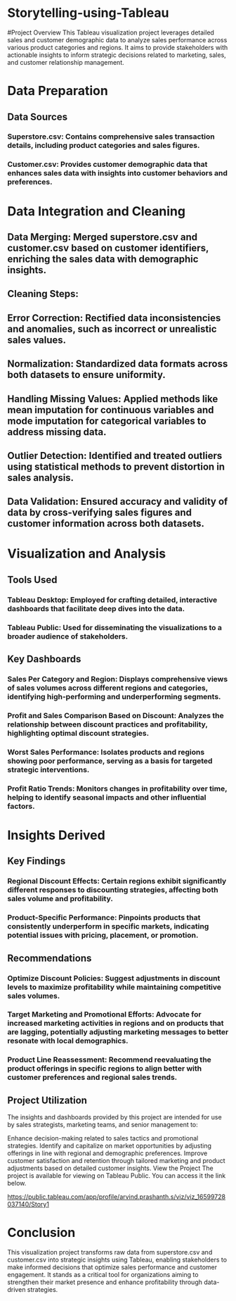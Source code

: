 # Storytelling-using-Tableau

#Project Overview
This Tableau visualization project leverages detailed sales and customer demographic data to analyze sales performance across various product categories and regions. It aims to provide stakeholders with actionable insights to inform strategic decisions related to marketing, sales, and customer relationship management.

# Data Preparation
## Data Sources

### Superstore.csv: Contains comprehensive sales transaction details, including product categories and sales figures.
### Customer.csv: Provides customer demographic data that enhances sales data with insights into customer behaviors and preferences.

# Data Integration and Cleaning
## Data Merging: Merged superstore.csv and customer.csv based on customer identifiers, enriching the sales data with demographic insights.
## Cleaning Steps:
## Error Correction: Rectified data inconsistencies and anomalies, such as incorrect or unrealistic sales values.
## Normalization: Standardized data formats across both datasets to ensure uniformity.
## Handling Missing Values: Applied methods like mean imputation for continuous variables and mode imputation for categorical variables to address missing data.
## Outlier Detection: Identified and treated outliers using statistical methods to prevent distortion in sales analysis.
## Data Validation: Ensured accuracy and validity of data by cross-verifying sales figures and customer information across both datasets.

# Visualization and Analysis
## Tools Used
### Tableau Desktop: Employed for crafting detailed, interactive dashboards that facilitate deep dives into the data.
### Tableau Public: Used for disseminating the visualizations to a broader audience of stakeholders.
## Key Dashboards
### Sales Per Category and Region: Displays comprehensive views of sales volumes across different regions and categories, identifying high-performing and underperforming segments.
### Profit and Sales Comparison Based on Discount: Analyzes the relationship between discount practices and profitability, highlighting optimal discount strategies.
### Worst Sales Performance: Isolates products and regions showing poor performance, serving as a basis for targeted strategic interventions.
### Profit Ratio Trends: Monitors changes in profitability over time, helping to identify seasonal impacts and other influential factors.

# Insights Derived
## Key Findings
### Regional Discount Effects: Certain regions exhibit significantly different responses to discounting strategies, affecting both sales volume and profitability.
### Product-Specific Performance: Pinpoints products that consistently underperform in specific markets, indicating potential issues with pricing, placement, or promotion.

## Recommendations
### Optimize Discount Policies: Suggest adjustments in discount levels to maximize profitability while maintaining competitive sales volumes.
### Target Marketing and Promotional Efforts: Advocate for increased marketing activities in regions and on products that are lagging, potentially adjusting marketing messages to better resonate with local demographics.
### Product Line Reassessment: Recommend reevaluating the product offerings in specific regions to align better with customer preferences and regional sales trends.

## Project Utilization
The insights and dashboards provided by this project are intended for use by sales strategists, marketing teams, and senior management to:

Enhance decision-making related to sales tactics and promotional strategies.
Identify and capitalize on market opportunities by adjusting offerings in line with regional and demographic preferences.
Improve customer satisfaction and retention through tailored marketing and product adjustments based on detailed customer insights.
View the Project
The project is available for viewing on Tableau Public. You can access it the link below.

https://public.tableau.com/app/profile/arvind.prashanth.s/viz/viz_16599728037140/Story1



# Conclusion
This visualization project transforms raw data from superstore.csv and customer.csv into strategic insights using Tableau, enabling stakeholders to make informed decisions that optimize sales performance and customer engagement. It stands as a critical tool for organizations aiming to strengthen their market presence and enhance profitability through data-driven strategies.

